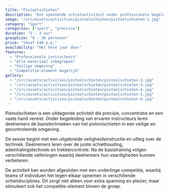 ```yaml
---
title: "Pistoolschieten"
description: "Een spannende schietactiviteit onder professionele begeleiding."
image: "/src/assets/activities/pistoolschieten/pistoolschieten-1.jpg"
category: "sport"
categories: ["sport", "precisie"]
duration: "2 - 3 uur"
groupSize: "8 - 30 personen"
price: "Vanaf €40 p.p."
availability: "Het hele jaar door"
features:
  - "Professionele instructeurs"
  - "Alle materiaal inbegrepen"
  - "Veilige omgeving"
  - "Competitie-element mogelijk"
gallery:
  - "/src/assets/activities/pistoolschieten/pistoolschieten-2.jpg"
  - "/src/assets/activities/pistoolschieten/pistoolschieten-3.jpg"
  - "/src/assets/activities/pistoolschieten/pistoolschieten-4.jpg"
  - "/src/assets/activities/pistoolschieten/pistoolschieten-5.jpg"
  - "/src/assets/activities/pistoolschieten/pistoolschieten-6.jpg"
---
```


Pistoolschieten is een uitdagende activiteit die precisie, concentratie en een vaste hand vereist. Onder begeleiding van ervaren instructeurs leren deelnemers de basistechnieken van het pistoolschieten in een veilige en gecontroleerde omgeving.

De sessie begint met een uitgebreide veiligheidsinstructie en uitleg over de techniek. Deelnemers leren over de juiste schiethouding, ademhalingstechniek en trekkercontrole. Na de basistraining volgen verschillende oefeningen waarbij deelnemers hun vaardigheden kunnen verbeteren.

De activiteit kan worden afgesloten met een onderlinge competitie, waarbij teams of individuen het tegen elkaar opnemen in verschillende schietdisciplines. Dit zorgt niet alleen voor extra spanning en plezier, maar stimuleert ook het competitie-element binnen de groep.
